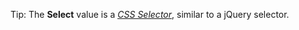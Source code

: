 Tip: The **Select** value is a [_<u>CSS Selector</u>_](https://github.com/fb55/CSSselect#user-content-supported-selectors), similar to a jQuery selector.